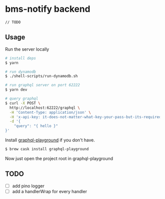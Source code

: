 # bms-notify backend

`// TODO`

## Usage

Run the server locally

```sh
# install deps
$ yarn

# run dynamodb
$ ./shell-scripts/run-dynamodb.sh

# run graphql server on port 62222
$ yarn dev

# query graphql
$ curl -X POST \
  http://localhost:62222/graphql \
  -H 'Content-Type: application/json' \
  -H 'x-api-key: it-does-not-matter-what-key-your-pass-but-its-required' \
  -d '{
	"query": "{ hello }"
}'
```

Install [graphql-playground](https://github.com/prisma/graphql-playground) if you don't have.

```sh
$ brew cask install graphql-playground
```

Now just open the project root in graphql-playground

## TODO

- [ ] add pino logger
- [ ] add a handlerWrap for every handler
